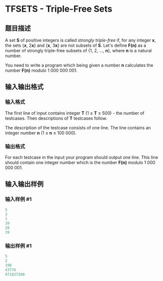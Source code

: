# TFSETS - Triple-Free Sets

## 题目描述

 A set **S** of positive integers is called _strongly triple-free_ if, for any integer **x**, the sets {**x**, 2**x**} and {**x**, 3**x**} are not subsets of **S**. Let's define **F(n)** as a number of strongly triple-free subsets of {1, 2, ..., **n**}, where **n** is a natural number.

You need to write a program which being given a number **n** calculates the number **F(n)** modulo 1 000 000 001.

## 输入输出格式

### 输入格式

 The first line of input contains integer **T** (1 ≤ **T** ≤ 500) - the number of testcases. Then descriptions of **T** testcases follow.

The description of the testcase consists of one line. The line contains an integer number **n** (1 ≤ **n** ≤ 100 000).

### 输出格式

 For each testcase in the input your program should output one line. This line should contain one integer number which is the number **F(n)** modulo 1 000 000 001.

## 输入输出样例

### 输入样例 #1

```cpp
5
3
1
10
20
39
```


### 输出样例 #1

```cpp
5
2
198
43776
971827200
```


